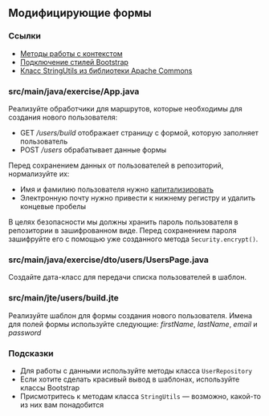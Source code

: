 ## Модифицирующие формы

### Ссылки

* [Методы работы с контекстом](https://javalin.io/documentation#context)
* [Подключение стилей Bootstrap](https://getbootstrap.com/docs/5.1/getting-started/introduction/#css)
* [Класс StringUtils из библиотеки Apache Commons](https://commons.apache.org/proper/commons-lang/apidocs/org/apache/commons/lang3/StringUtils.html#startsWithIgnoreCase-java.lang.CharSequence-java.lang.CharSequence-)

### src/main/java/exercise/App.java

Реализуйте обработчики для маршрутов, которые необходимы для создания нового пользователя:

* GET */users/build* отображает страницу с формой, которую заполняет пользователь
* POST */users* обрабатывает данные формы

Перед сохранением данных от пользователей в репозиторий, нормализуйте их:

* Имя и фамилию пользователя нужно [капитализировать](https://en.wikipedia.org/wiki/Capitalization)
* Электронную почту нужно привести к нижнему регистру и удалить концевые пробелы

В целях безопасности мы должны хранить пароль пользователя в репозитории в зашифрованном виде. Перед сохранением пароля зашифруйте его с помощью уже созданного метода `Security.encrypt()`.

### src/main/java/exercise/dto/users/UsersPage.java

Создайте дата-класс для передачи списка пользователей в шаблон.

### src/main/jte/users/build.jte

Реализуйте шаблон для формы создания нового пользователя. Имена для полей формы используйте следующие: *firstName*, *lastName*, *email* и *password*

### Подсказки

* Для работы с данными используйте методы класса `UserRepository`
* Если хотите сделать красивый вывод в шаблонах, используйте классы Bootstrap
* Присмотритесь к методам класса `StringUtils` — возможно, какой-то из них вам понадобится
